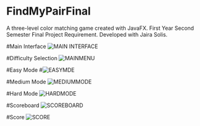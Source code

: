 # FindMyPairFinal
A three-level color matching game created with JavaFX. First Year Second Semester Final Project Requirement. Developed with Jaira Solis. 

#Main Interface
![MAIN INTERFACE](https://github.com/vllnvmonik/FindMyPairFinal/assets/127196097/4e6a3d4c-f9d8-497d-9508-11ac78c67bc7)

#Difficulty Selection
![MAINMENU](https://github.com/vllnvmonik/FindMyPairFinal/assets/127196097/abebc117-df5c-40a4-8b71-d5e12d16867f)

#Easy Mode
#![EASYMDE](https://github.com/vllnvmonik/FindMyPairFinal/assets/127196097/eb53b183-c19f-4357-8a60-d68c76007787)

#Medium Mode
![MEDIUMMODE](https://github.com/vllnvmonik/FindMyPairFinal/assets/127196097/e8fb5110-c497-415d-9c44-cbfc6b29d135)

#Hard Mode
![HARDMODE](https://github.com/vllnvmonik/FindMyPairFinal/assets/127196097/ca978265-fd24-4a61-b05c-0355295feb67)

#Scoreboard
![SCOREBOARD](https://github.com/vllnvmonik/FindMyPairFinal/assets/127196097/ec5d836e-ea94-4865-a3f1-d53d437d11ed)

#Score
![SCORE](https://github.com/vllnvmonik/FindMyPairFinal/assets/127196097/7e446222-0504-473e-a3a2-8bc2974346b1)
